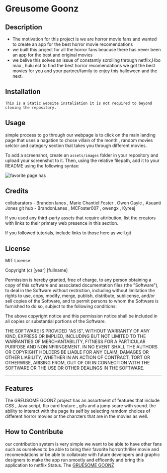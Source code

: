 # Greusome Goonz

## Description

- The motivation for this project is we are horror movie fans and wanted to create an app for the best horror movie recomendations
-  we built this project for all the horror fans beacuse there has never been an app for the best and original movies
-  we belive this solves an issue of constantly scrolling through netflix,Hbo max , hulu ect to find the best horror recomendations we got the best movies for you and your partner/family to enjoy this halloween and the next.


## Installation

    This is a Static website instaliation it is not required to beyond cloning the repository.

## Usage

simple process to go through our webpage is to click on the main landing page that uses a nagation to chose villain of the month , random movies selctor and category section that takes you through different movies.

To add a screenshot, create an `assets/images` folder in your repository and upload your screenshot to it. Then, using the relative filepath, add it to your README using the following syntax:

![favorite page has ](./assets:images/favorites%20page.png)



## Credits

collabarators - Brandon lanes , Marie Chantiel Foster , Owen Gayle , Asuanti Jones
git hub - BrandonLanes , MCFoster007 , owengx , Kyreej

If you used any third-party assets that require attribution, list the creators with links to their primary web presence in this section.

If you followed tutorials, include links to those here as well.git

## License
MIT License

Copyright (c) [year] [fullname]

Permission is hereby granted, free of charge, to any person obtaining a copy
of this software and associated documentation files (the "Software"), to deal
in the Software without restriction, including without limitation the rights
to use, copy, modify, merge, publish, distribute, sublicense, and/or sell
copies of the Software, and to permit persons to whom the Software is
furnished to do so, subject to the following conditions:

The above copyright notice and this permission notice shall be included in all
copies or substantial portions of the Software.

THE SOFTWARE IS PROVIDED "AS IS", WITHOUT WARRANTY OF ANY KIND, EXPRESS OR
IMPLIED, INCLUDING BUT NOT LIMITED TO THE WARRANTIES OF MERCHANTABILITY,
FITNESS FOR A PARTICULAR PURPOSE AND NONINFRINGEMENT. IN NO EVENT SHALL THE
AUTHORS OR COPYRIGHT HOLDERS BE LIABLE FOR ANY CLAIM, DAMAGES OR OTHER
LIABILITY, WHETHER IN AN ACTION OF CONTRACT, TORT OR OTHERWISE, ARISING FROM,
OUT OF OR IN CONNECTION WITH THE SOFTWARE OR THE USE OR OTHER DEALINGS IN THE
SOFTWARE.

---

## Features

The GREUSOME GOONZ project has an assortment of features that include CSS , Java script, flip card feature , gifs and a jump scare with sound. the ability to interact with the page its self by selecting ramdom choices of different horror movies or the charcters that are in the movies as well. 

## How to Contribute

our contribution system is very simple we want to be able to have other fans such as ourselves to be able to bring their favorite horror/thriller movie and recomendations or be able to collabrate with future developers and graphic designers to make the app run smootly and efficently and bring this application to netflix Status. The [GRUESOME GOONZ](https://www.GreusomeGoonz/contribution.org/)


